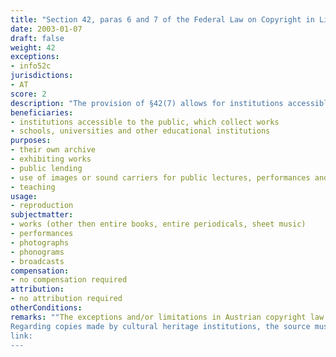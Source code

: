 ```yaml
---
title: "Section 42, paras 6 and 7 of the Federal Law on Copyright in Literary and Artistic Works and Related Rights"
date: 2003-01-07
draft: false
weight: 42
exceptions:
- info52c
jurisdictions:
- AT
score: 2
description: "The provision of §42(7) allows for institutions accessible to the public, which collect works, to produce copies for the inclusion of said copies in their own archive (reproduction for their own use of collections), their exhibition (§16 (2)), their lending (§16a) and the use of images or sound carriers for public lectures, performances and presentations (§56b), if and to the extent that reproduction is required for this purpose. Furthermore, §42(6) allows reproduction by schools, universities and other educational institutions for their own school use and in the extent justified by it. In both cases reproduction by means other than reprography is only permitted for non-commercial purposes. The exception does not apply to entire books and entire periodicals, as well as to copies thereof, unless copies are made by way of transcription. However, the exception does cover reproduction of entire works when the latter are unpublished or out-of-print. In cultural heritage institutions' case, the exception also excludes sheet music, while in educational establishmets' case it does not cover works, which, by their nature and description, are intended for use in school or teaching." 
beneficiaries:
- institutions accessible to the public, which collect works
- schools, universities and other educational institutions
purposes: 
- their own archive
- exhibiting works
- public lending 
- use of images or sound carriers for public lectures, performances and presentations
- teaching
usage:
- reproduction
subjectmatter:
- works (other then entire books, entire periodicals, sheet music)
- performances
- photographs
- phonograms
- broadcasts
compensation:
- no compensation required
attribution: 
- no attribution required
otherConditions: 
remarks: ""The exceptions and/or limitations in Austrian copyright law are formulated as 'free uses’ of works and other subject matter. The provisions of §42, paras 6 and 7, apply to photographs (§68(7)), performances (§71(1)), phonograms (§76(4)) and broadcasts (§76a(3)).<br /><br />
Regarding copies made by cultural heritage institutions, the source must either be in the possession of the establishment, or the work must be made accessible to the public, but not published or out-of-print."
link: 
---
```

